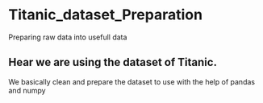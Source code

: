 # Titanic_dataset_Preparation
Preparing  raw data  into usefull data
## Hear we are using the dataset of Titanic. 
We basically clean and prepare the dataset to use with the help of pandas and numpy  
